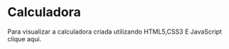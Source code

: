 # Calculadora
 Para visualizar a calculadora criada utilizando HTML5,CSS3 E JavaScript clique aqui.
